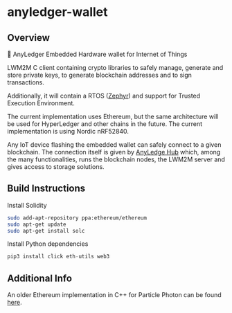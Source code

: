 # anyledger-wallet

## Overview

🏦 AnyLedger Embedded Hardware wallet for Internet of Things

LWM2M C client containing crypto libraries to safely manage, generate and store private keys, to generate blockchain addresses and to sign transactions.

Additionally, it will contain a RTOS ([Zephyr](https://github.com/AnyLedger/zephyr)) and support for Trusted Execution Environment.

The current implementation uses Ethereum, but the same architecture will be used for HyperLedger and other chains in the future. The current implementation is using Nordic nRF52840.

Any IoT device flashing the embedded wallet can safely connect to a given blockchain. The connection itself is given by [AnyLedge Hub](https://github.com/AnyLedger/anyledger-hub) which, among the many functionalities, runs the blockchain nodes, the LWM2M server and gives access to storage solutions.

## Build Instructions
Install Solidity 
```bash
sudo add-apt-repository ppa:ethereum/ethereum
sudo apt-get update
sudo apt-get install solc
```
Install Python dependencies
```python
pip3 install click eth-utils web3
```
## Additional Info
An older Ethereum implementation in C++ for Particle Photon can be found [here](https://github.com/AnyLedger/embedded-ethereum-wallet).
